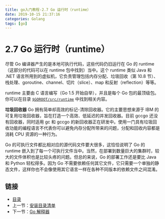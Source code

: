```yaml
---
title: go入门教程-2.7 Go 运行时（runtime）   
date: 2019-10-15 21:37:16   
categories: Golang   
tags: [go]   
---
```

# 2.7 Go 运行时（runtime）

尽管 Go 编译器产生的是本地可执行代码，这些代码仍旧运行在 Go 的 runtime（这部分的代码可以在 runtime 包中找到）当中。这个 runtime 类似 Java 和 .NET 语言所用到的虚拟机，它负责管理包括内存分配、垃圾回收（第 10.8 节）、栈处理、goroutine、channel、切片（slice）、map 和反射（reflection）等等。

runtime 主要由 C 语言编写（Go 1.5 开始自举），并且是每个 Go 包的最顶级包。你可以在目录 [`$GOROOT/src/runtime`](https://github.com/golang/go/tree/master/src/runtime) 中找到相关内容。

**垃圾回收器** Go 拥有简单却高效的标记-清除回收器。它的主要思想来源于 IBM 的可复用垃圾回收器，旨在打造一个高效、低延迟的并发回收器。目前 gccgo 还没有回收器，同时适用 gc 和 gccgo 的新回收器正在研发中。使用一门具有垃圾回收功能的编程语言不代表你可以避免内存分配所带来的问题，分配和回收内容都是消耗 CPU 资源的一种行为。

Go 的可执行文件都比相对应的源代码文件要大很多，这恰恰说明了 Go 的 runtime 嵌入到了每一个可执行文件当中。当然，在部署到数量巨大的集群时，较大的文件体积也是比较头疼的问题。但总的来说，Go 的部署工作还是要比 Java 和 Python 轻松得多。因为 Go 不需要依赖任何其它文件，它只需要一个单独的静态文件，这样你也不会像使用其它语言一样在各种不同版本的依赖文件之间混淆。

## 链接

- [目录](go入门教程-目录.md)
- 上一节：[安装目录清单](02.6.md)
- 下一节：[Go 解释器](02.8.md)

